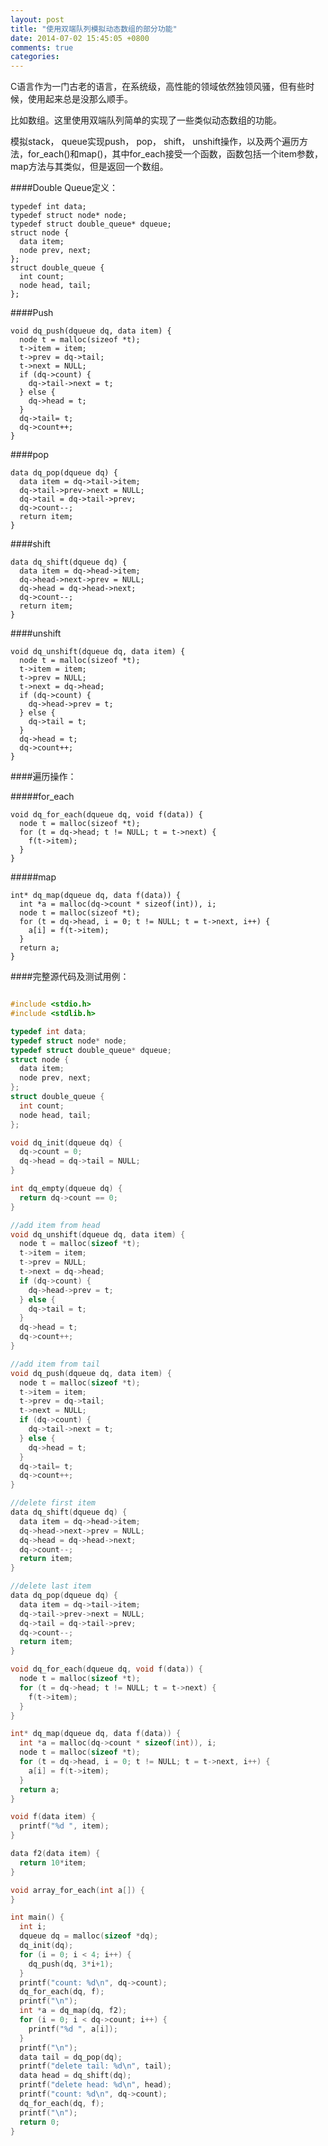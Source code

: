 ```yaml
---
layout: post
title: "使用双端队列模拟动态数组的部分功能"
date: 2014-07-02 15:45:05 +0800
comments: true
categories: 
---
```



C语言作为一门古老的语言，在系统级，高性能的领域依然独领风骚，但有些时候，使用起来总是没那么顺手。

比如数组。这里使用双端队列简单的实现了一些类似动态数组的功能。

模拟stack， queue实现push， pop， shift， unshift操作，以及两个遍历方法，for_each()和map()，其中for_each接受一个函数，函数包括一个item参数，map方法与其类似，但是返回一个数组。

<!-- more -->

####Double Queue定义：

	typedef int data;
	typedef struct node* node;
	typedef struct double_queue* dqueue;
	struct node {
	  data item;
	  node prev, next;
	};
	struct double_queue {
	  int count;
	  node head, tail;
	};

####Push

	void dq_push(dqueue dq, data item) {
	  node t = malloc(sizeof *t);
	  t->item = item;
	  t->prev = dq->tail;
	  t->next = NULL;
	  if (dq->count) {
	    dq->tail->next = t;
	  } else {
	    dq->head = t;
	  }
	  dq->tail= t;
	  dq->count++;
	}

####pop

	data dq_pop(dqueue dq) {
	  data item = dq->tail->item;
	  dq->tail->prev->next = NULL;
	  dq->tail = dq->tail->prev;
	  dq->count--;
	  return item;
	}

####shift

	data dq_shift(dqueue dq) {
	  data item = dq->head->item;
	  dq->head->next->prev = NULL;
	  dq->head = dq->head->next;
	  dq->count--;
	  return item;
	}


####unshift

	void dq_unshift(dqueue dq, data item) {
	  node t = malloc(sizeof *t);
	  t->item = item;
	  t->prev = NULL;
	  t->next = dq->head;
	  if (dq->count) {
	    dq->head->prev = t;
	  } else {
	    dq->tail = t;
	  }
	  dq->head = t;
	  dq->count++;
	}

####遍历操作：

#####for_each

	void dq_for_each(dqueue dq, void f(data)) {
	  node t = malloc(sizeof *t);
	  for (t = dq->head; t != NULL; t = t->next) {
	    f(t->item);
	  }
	}

#####map
	
	int* dq_map(dqueue dq, data f(data)) {
	  int *a = malloc(dq->count * sizeof(int)), i;
	  node t = malloc(sizeof *t);
	  for (t = dq->head, i = 0; t != NULL; t = t->next, i++) {
	    a[i] = f(t->item);
	  }
	  return a;
	}


####完整源代码及测试用例：


```c double_queue.c

#include <stdio.h>
#include <stdlib.h>

typedef int data;
typedef struct node* node;
typedef struct double_queue* dqueue;
struct node {
  data item;
  node prev, next;
};
struct double_queue {
  int count;
  node head, tail;
};

void dq_init(dqueue dq) {
  dq->count = 0;
  dq->head = dq->tail = NULL;
}

int dq_empty(dqueue dq) {
  return dq->count == 0;
}

//add item from head
void dq_unshift(dqueue dq, data item) {
  node t = malloc(sizeof *t);
  t->item = item;
  t->prev = NULL;
  t->next = dq->head;
  if (dq->count) {
	dq->head->prev = t;
  } else {
	dq->tail = t;
  }
  dq->head = t;
  dq->count++;
}

//add item from tail
void dq_push(dqueue dq, data item) {
  node t = malloc(sizeof *t);
  t->item = item;
  t->prev = dq->tail;
  t->next = NULL;
  if (dq->count) {
	dq->tail->next = t;
  } else {
	dq->head = t;
  }
  dq->tail= t;
  dq->count++;
}

//delete first item
data dq_shift(dqueue dq) {
  data item = dq->head->item;
  dq->head->next->prev = NULL;
  dq->head = dq->head->next;
  dq->count--;
  return item;
}

//delete last item
data dq_pop(dqueue dq) {
  data item = dq->tail->item;
  dq->tail->prev->next = NULL;
  dq->tail = dq->tail->prev;
  dq->count--;
  return item;
}

void dq_for_each(dqueue dq, void f(data)) {
  node t = malloc(sizeof *t);
  for (t = dq->head; t != NULL; t = t->next) {
	f(t->item);
  }
}

int* dq_map(dqueue dq, data f(data)) {
  int *a = malloc(dq->count * sizeof(int)), i;
  node t = malloc(sizeof *t);
  for (t = dq->head, i = 0; t != NULL; t = t->next, i++) {
	a[i] = f(t->item);
  }
  return a;
}

void f(data item) {
  printf("%d ", item);
}

data f2(data item) {
  return 10*item;
}

void array_for_each(int a[]) {
}

int main() {
  int i;
  dqueue dq = malloc(sizeof *dq);
  dq_init(dq);
  for (i = 0; i < 4; i++) {
	dq_push(dq, 3*i+1);
  }
  printf("count: %d\n", dq->count);
  dq_for_each(dq, f);
  printf("\n");
  int *a = dq_map(dq, f2);
  for (i = 0; i < dq->count; i++) {
	printf("%d ", a[i]);
  }
  printf("\n");
  data tail = dq_pop(dq);
  printf("delete tail: %d\n", tail);
  data head = dq_shift(dq);
  printf("delete head: %d\n", head);
  printf("count: %d\n", dq->count);
  dq_for_each(dq, f);
  printf("\n");
  return 0;
}
```

